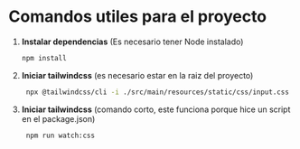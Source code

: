 # Comandos utiles para el proyecto
1. **Instalar dependencias**  (Es necesario tener Node instalado)
   ```bash
   npm install
   ```
   
2. **Iniciar tailwindcss** (es necesario estar en la raiz del proyecto)
   ```bash
    npx @tailwindcss/cli -i ./src/main/resources/static/css/input.css -o ./src/main/resources/static/css/output.css --watch
   ```

3. **Iniciar tailwindcss** (comando corto, este funciona porque hice un script en el package.json)
   ```bash
    npm run watch:css
   ```